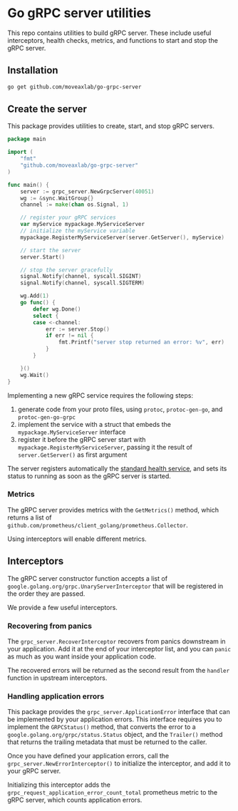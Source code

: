 # Go gRPC server utilities

This repo contains utilities to build gRPC server.
These include useful interceptors, health checks, metrics,
and functions to start and stop the gRPC server.

## Installation

```bash
go get github.com/moveaxlab/go-grpc-server
```

## Create the server

This package provides utilities to create, start, and stop gRPC servers.

```go
package main

import (
    "fmt"
    "github.com/moveaxlab/go-grpc-server"
)

func main() {
    server := grpc_server.NewGrpcServer(40051)
    wg := &sync.WaitGroup{}
    channel := make(chan os.Signal, 1)

    // register your gRPC services
    var myService mypackage.MyServiceServer
    // initialize the myService variable
    mypackage.RegisterMyServiceServer(server.GetServer(), myService)

    // start the server
    server.Start()

    // stop the server gracefully
    signal.Notify(channel, syscall.SIGINT)
	signal.Notify(channel, syscall.SIGTERM)

    wg.Add(1)
    go func() {
        defer wg.Done()
        select {
		case <-channel:
            err := server.Stop()
            if err != nil {
                fmt.Printf("server stop returned an error: %v", err)
            }
		}

    }()
    wg.Wait()
}
```

Implementing a new gRPC service requires the following steps:

1. generate code from your proto files, using `protoc`, `protoc-gen-go`, and `protoc-gen-go-grpc`
2. implement the service with a struct that embeds the `mypackage.MyServiceServer` interface
3. register it before the gRPC server start with `mypackage.RegisterMyServiceServer`,
   passing it the result of `server.GetServer()` as first argument

The server registers automatically the [standard health service](https://grpc.io/docs/guides/health-checking/),
and sets its status to running as soon as the gRPC server is started.

### Metrics

The gRPC server provides metrics with the `GetMetrics()` method,
which returns a list of `github.com/prometheus/client_golang/prometheus.Collector`.

Using interceptors will enable different metrics.

## Interceptors

The gRPC server constructor function accepts a list of `google.golang.org/grpc.UnaryServerInterceptor`
that will be registered in the order they are passed.

We provide a few useful interceptors.

### Recovering from panics

The `grpc_server.RecoverInterceptor` recovers from panics downstream in your application.
Add it at the end of your interceptor list, and you can `panic` as much as you want
inside your application code.

The recovered errors will be returned as the second result from the `handler` function
in upstream interceptors.

### Handling application errors

This package provides the `grpc_server.ApplicationError` interface that can be implemented
by your application errors. This interface requires you to implement the `GRPCStatus()`
method, that converts the error to a `google.golang.org/grpc/status.Status` object,
and the `Trailer()` method that returns the trailing metadata that must be returned to the caller.

Once you have defined your application errors, call the `grpc_server.NewErrorInterceptor()`
to initialize the interceptor, and add it to your gRPC server.

Initializing this interceptor adds the `grpc_request_application_error_count_total` prometheus metric
to the gRPC server, which counts application errors.
